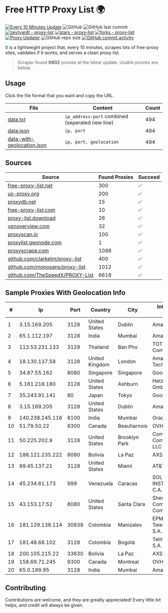 
# Free HTTP Proxy List 🌍

[![Every 10 Minutes Update](https://github.com/mertguvencli/http-proxy-list/actions/workflows/main.yml/badge.svg?branch=main)](https://github.com/mertguvencli/http-proxy-list/actions/workflows/main.yml)
![GitHub](https://img.shields.io/github/license/mertguvencli/http-proxy-list)
![GitHub last commit](https://img.shields.io/github/last-commit/mertguvencli/http-proxy-list)
[![zevtyardt - proxy-list](https://img.shields.io/static/v1?label=zevtyardt&message=proxy-list&color=blue&logo=github)](https://github.com/zevtyardt/proxy-list "Go to GitHub repo")
[![stars - proxy-list](https://img.shields.io/github/stars/zevtyardt/proxy-list?style=social)](https://github.com/zevtyardt/proxy-list)
[![forks - proxy-list](https://img.shields.io/github/forks/zevtyardt/proxy-list?style=social)](https://github.com/zevtyardt/proxy-list)
[![Proxy Updater](https://github.com/zevtyardt/proxy-list/workflows/Proxy%20Updater/badge.svg)](https://github.com/zevtyardt/proxy-list/actions?query=workflow:"Proxy+Updater")
![GitHub repo size](https://img.shields.io/github/repo-size/zevtyardt/proxy-list)
[![GitHub commit activity](https://img.shields.io/github/commit-activity/m/zevtyardt/proxy-list?logo=commits)](https://github.com/zevtyardt/proxy-list/commits/main)

It is a lightweight project that, every 10 minutes, scrapes lots of free-proxy sites, validates if it works, and serves a clean proxy list.

> Scraper found **9802** proxies at the latest update. Usable proxies are below.

## Usage

Click the file format that you want and copy the URL.

|File|Content|Count|
|----|-------|-----|
|[data.txt](https://raw.githubusercontent.com/mertguvencli/http-proxy-list/main/proxy-list/data.txt)|`ip_address:port` combined (seperated new line)|494|
|[data.json](https://raw.githubusercontent.com/mertguvencli/http-proxy-list/main/proxy-list/data.json)|`ip, port`|494|
|[data-with-geolocation.json](https://raw.githubusercontent.com/mertguvencli/http-proxy-list/main/proxy-list/data-with-geolocation.json)|`ip, port, geolocation`|494|

## Sources

|Source|Found Proxies|Succeed|
|------|-------------|-------|
|[free-proxy-list.net](https://free-proxy-list.net)|300|✅|
|[us-proxy.org](https://www.us-proxy.org)|200|✅|
|[proxydb.net](http://proxydb.net)|15|✅|
|[free-proxy-list.com](https://free-proxy-list.com/?page=&port=&type%5B%5D=http&type%5B%5D=https&up_time=0&search=Search)|10|✅|
|[proxy-list.download](https://www.proxy-list.download/HTTP)|26|✅|
|[vpnoverview.com](https://vpnoverview.com/privacy/anonymous-browsing/free-proxy-servers)|32|✅|
|[proxyscan.io](https://www.proxyscan.io)|100|✅|
|[proxylist.geonode.com](https://proxylist.geonode.com/api/proxy-list?limit=300&page=1&sort_by=lastChecked&sort_type=desc&protocols=http,https)|1|✅|
|[proxyscrape.com](https://api.proxyscrape.com/v2/?request=displayproxies&protocol=http&timeout=10000&country=all&ssl=all&anonymity=all)|1088|✅|
|[github.com/clarketm/proxy-list](https://raw.githubusercontent.com/clarketm/proxy-list/master/proxy-list-raw.txt)|400|✅|
|[github.com/monosans/proxy-list](https://raw.githubusercontent.com/monosans/proxy-list/main/proxies/http.txt)|1012|✅|
|[github.com/TheSpeedX/PROXY-List](https://raw.githubusercontent.com/TheSpeedX/PROXY-List/master/http.txt)|6618|✅|


## Sample Proxies With Geolocation Info

|#|Ip|Port|Country|City|Internet Service Provider|
|-|--|----|-------|----|-------------------------|
|1|3.15.169.205|3128|United States|Dublin|Amazon.com, Inc.|
|2|65.1.112.197|3128|India|Mumbai|Amazon.com|
|3|113.53.231.133|3129|Thailand|Ban Pho|TOT Public Company Limited|
|4|18.130.137.58|3128|United Kingdom|London|Amazon Technologies Inc.|
|5|34.87.55.162|8080|Singapore|Singapore|Google LLC|
|6|5.161.218.180|3128|United States|Ashburn|Hetzner Online GmbH|
|7|35.243.91.141|80|Japan|Tokyo|Google LLC|
|8|3.15.169.205|3128|United States|Dublin|Amazon.com, Inc.|
|9|140.238.245.116|8100|India|Mumbai|Oracle Corporation|
|10|51.79.50.22|9300|Canada|Beauharnois|OVH SAS|
|11|50.225.202.9|3128|United States|Brooklyn Park|Comcast Cable Communications, LLC|
|12|186.121.235.222|8080|Bolivia|La Paz|AXS Bolivia S. A.|
|13|99.45.137.21|3128|United States|Miami|AT&T Services, Inc.|
|14|45.234.61.173|999|Venezuela|Caracas|SOLUCIONES INSTALRED CH&C C.A.|
|15|43.153.17.52|8080|United States|Santa Clara|Shenzhen Tencent Computer Systems Company Limited|
|16|181.129.138.114|30838|Colombia|Manizales|EPM Telecomunicaciones S.A. E.S.P.|
|17|181.48.68.102|3128|Colombia|Bogotá|Telmex Colombia S.A.|
|18|200.105.215.22|33630|Bolivia|La Paz|AXS Bolivia S. A.|
|19|158.69.71.245|9300|Canada|Montreal|OVH SAS|
|20|65.0.199.95|3128|India|Mumbai|Amazon.com|



## Contributing

Contributions are welcome, and they are greatly appreciated! Every
little bit helps, and credit will always be given.

